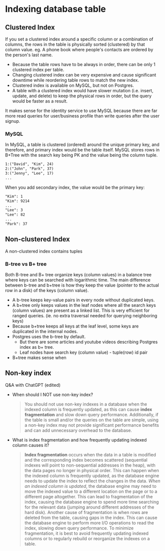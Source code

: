# Indexing database table

## Clustered Index

If you set a clustered index around a specific column or a combination of columns, the rows in the table is physically sorted (clustered) by that column value.
eg. A phone book where people's contacts are ordered by the person's last name.

- Because the table rows have to be always in order, there can be only 1 clustered index per table.
- Changing clustered index can be very expensive and cause significant downtime while reordering table rows to match the new index.
- Clustered index is available on MySQL, but not on Postgres.
- A table with a clustered index would have slower mutation (i.e. insert, update, and delete) to keep the physical rows in order, but the query would be faster as a result.

It makes sense for the identity service to use MySQL because there are far more read queries for user/business profile than write queries after the user signup.

### MySQL

In MySQL, a table is clustered (ordered) around the unique primary key, and therefore, and primary index would be the table itself.
MySQL stores rows in B+Tree with the search key being PK and the value being the column tuple.

```txt
1:("David", "Kim", 24)
2:("John", "Park", 37)
3:("Jenny", "Lee", 17)
...
```

When you add secondary index, the value would be the primary key:

```txt
"Kim": 1
"Kim": 9214
...
"Lee": 3
"Lee": 82
...
"Park": 37
```

## Non-clustered Index

A non-clustered index contains tuples

### B-tree vs B+ tree

Both B-tree and B+ tree organize keys (column values) in a balance tree where keys can be searched with logarithmic time.
The main difference between b-tree and b+tree is how they keep the value (pointer to the actual row in a disk) of the keys (column value).

- A b-tree keeps key-value pairs in every node without duplicated keys.
- A b+tree only keeps values in the leaf nodes where all the search keys (column values) are present as a linked list. This is very efficient for ranged queries. (ie. no extra traversal needed for querying neighboring keys)
- Because b+tree keeps all keys at the leaf level, some keys are duplicated in the internal nodes.
- Postgres uses the b-tree by default.
  - But there are some articles and youtube videos describing Postgres index as b+ tree.
  - Leaf nodes have search key (column value) - tuple(row) id pair
- B+tree makes sense when

## Non-key index

Q&A with ChatGPT (edited)

- When should I NOT use non-key index?
  > You should not use non-key indexes in a database when the indexed column is frequently updated, as this can cause **index fragmentation** and slow down query performance. Additionally, if the table is small and/or the queries on the table are simple, using a non-key index may not provide significant performance benefits and can add unnecessary overhead to the database.
- What is index fragmentation and how frequently updating indexed column causes it?
  > **Index fragmentation** occurs when the data in a table is modified and the corresponding index becomes scattered (sequential indexes will point to non-sequential addresses in the heap), with the data pages no longer in physical order. This can happen when the indexed column is frequently updated, as the database engine needs to update the index to reflect the changes in the data. *When an indexed column is updated*, the database engine may need to move the indexed value to a different location on the page or to a different page altogether. This can lead to fragmentation of the index, causing the database engine to spend more time searching for the relevant data (jumping around different addresses of the hard disk).
  > Another cause of fragmentation is when rows are deleted from the table, causing gaps in the index. This can cause the database engine to perform more I/O operations to read the index, slowing down query performance.
  > To minimize fragmentation, it is best to avoid frequently updating indexed columns or to regularly rebuild or reorganize the indexes on a table.
